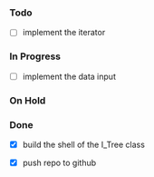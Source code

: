 ### Todo

- [ ] implement the iterator


### In Progress

- [ ] implement the data input

### On Hold



### Done

- [x] build the shell of the I_Tree class
- [x] push repo to github

